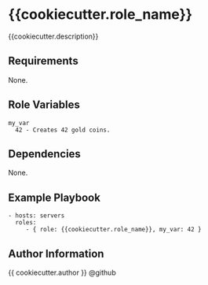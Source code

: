 {{cookiecutter.role_name}}
=========

{{cookiecutter.description}}

Requirements
------------

None.

Role Variables
--------------

```
my_var
  42 - Creates 42 gold coins.
```

Dependencies
------------

None.

Example Playbook
----------------

    - hosts: servers
      roles:
         - { role: {{cookiecutter.role_name}}, my_var: 42 }

Author Information
------------------

{{ cookiecutter.author }} @github